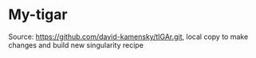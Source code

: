 # My-tigar
 Source: https://github.com/david-kamensky/tIGAr.git, local copy to make changes and build new singularity recipe
